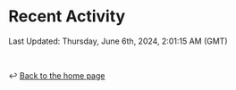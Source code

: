 # Recent Activity

<!--RECENT_ACTIVITY:start-->
<!--RECENT_ACTIVITY:end-->

<!--RECENT_ACTIVITY:last_update-->
Last Updated: Thursday, June 6th, 2024, 2:01:15 AM (GMT)
<!--RECENT_ACTIVITY:last_update_end-->

<br>

↩️ [Back to the home page](/README.md)
